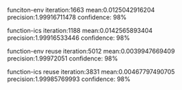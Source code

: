 funciton-env
iteration:1663	mean:0.0125042916204	precision:1.99916711478	confidence: 98%

function-ics
iteration:1188	mean:0.0142565893404	precision:1.99916533446	confidence: 98%

function-env reuse
iteration:5012	mean:0.0039947669409	precision:1.99972051	confidence: 98%

function-ics reuse
iteration:3831	mean:0.00467797490705	precision:1.99985769993	confidence: 98%
